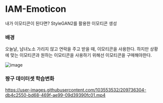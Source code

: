 # IAM-Emoticon
내가 이모티콘이 된다면? StyleGAN2를 활용한 이모티콘 생성

### 배경
오늘날, 남녀노소 가리지 않고 연락을 주고 받을 때, 이모티콘을 사용한다. 하지만 상황에 맞는 이모티콘과 원하는 이모티콘을 사용하기 위해선 이모티콘을 구매해야한다.


![image](https://user-images.githubusercontent.com/103553532/209472015-b0b7c5a3-f436-4819-9479-fde0bcb28d7e.png)




### 짱구 데이터셋 학습변화
https://user-images.githubusercontent.com/103553532/209736304-db4c2550-bd68-469f-ae99-09d39390fc01.mp4


